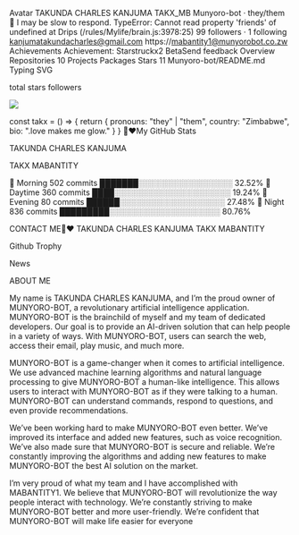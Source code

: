 
Avatar
TAKUNDA CHARLES KANJUMA TAKX_MB 
Munyoro-bot · they/them
💭
I may be slow to respond.
TypeError: Cannot read property 'friends' of undefined at Drips (/rules/Mylife/brain.js:3978:25)
 99 followers · 1 following
kanjumatakundacharles@gmail.com 
https://mabantity1@munyorobot.co.zw 
Achievements
Achievement: Starstruckx2
BetaSend feedback
Overview
Repositories
10
Projects
Packages
Stars
11
Munyoro-bot/README.md
Typing SVG


total stars followers

<img src="https://komarev.com/ghpvc/?username=zim-bot&label=Profile%20views&color=blueviolet&label=Profile+Views&style=plastic">


const takx = () => {
  return {
    pronouns: "they" | "them",
    country: "Zimbabwe",
    bio: ".love makes me glow."
  }
}
🫶❤️My GitHub Stats

 TAKUNDA CHARLES KANJUMA 

TAKX MABANTITY 

 🧭 Morning    502 commits    ███████░░░░░░░░░░░░░░░░░   32.52% 
 🌆 Daytime    360 commits    ████░░░░░░░░░░░░░░░░░░░░░   19.24% 
 🌃 Evening     80 commits     ██████░░░░░░░░░░░░░░░░░░░   27.48% 
 🌙 Night       836 commits    █████████░░░░░░░░░░░░░░░░░░░░   80.76%

CONTACT ME🫶❤️
TAKUNDA CHARLES KANJUMA TAKX MABANTITY 

Github Trophy

News

ABOUT ME

My name is TAKUNDA CHARLES KANJUMA, and I’m the proud owner of MUNYORO-BOT, a revolutionary artificial intelligence application. MUNYORO-BOT is the brainchild of myself and my team of dedicated developers. Our goal is to provide an AI-driven solution that can help people in a variety of ways. With MUNYORO-BOT, users can search the web, access their email, play music, and much more.

MUNYORO-BOT is a game-changer when it comes to artificial intelligence. We use advanced machine learning algorithms and natural language processing to give MUNYORO-BOT a human-like intelligence. This allows users to interact with MUNYORO-BOT as if they were talking to a human. MUNYORO-BOT can understand commands, respond to questions, and even provide recommendations.

We’ve been working hard to make MUNYORO-BOT even better. We’ve improved its interface and added new features, such as voice recognition. We’ve also made sure that MUNYORO-BOT is secure and reliable. We’re constantly improving the algorithms and adding new features to make MUNYORO-BOT the best AI solution on the market.

I’m very proud of what my team and I have accomplished with MABANTITY1. We believe that MUNYORO-BOT will revolutionize the way people interact with technology. We’re constantly striving to make MUNYORO-BOT better and more user-friendly. We’re confident that MUNYORO-BOT will make life easier for everyone
